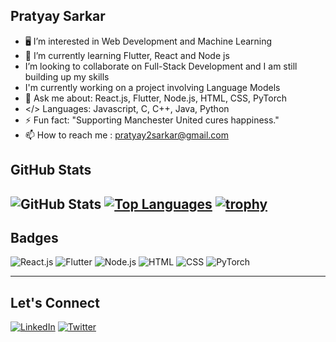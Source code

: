## Pratyay Sarkar

- 🖥️ I’m interested in Web Development and Machine Learning
- 🌱 I’m currently learning Flutter, React and Node js
- I’m looking to collaborate on Full-Stack Development and I am still building up my skills
- I'm currently working on a project involving Language Models
- 💬 Ask me about: React.js, Flutter, Node.js, HTML, CSS, PyTorch
- </> Languages: Javascript, C, C++, Java, Python
- ⚡ Fun fact: "Supporting Manchester United cures happiness."
- 📫 How to reach me : pratyay2sarkar@gmail.com

<!---
pratt-sark/pratt-sark is a ✨ special ✨ repository because its `README.md` (this file) appears on your GitHub profile.
You can click the Preview link to take a look at your changes.
--->
## GitHub Stats

![GitHub Stats](https://github-readme-stats.vercel.app/api?username=pratt-sark&show_icons=true&theme=radical)
[![Top Languages](https://github-readme-stats.vercel.app/api/top-langs/?username=pratt-sark&layout=compact&theme=radical)](https://github.com/pratt-sark)
[![trophy](https://github-profile-trophy.vercel.app/?username=pratt-sark&theme=onedark&row=2&column=5)](https://github.com/ryo-ma/github-profile-trophy)
---

## Badges

![React.js](https://img.shields.io/badge/React.js-blue?logo=react)
![Flutter](https://img.shields.io/badge/Flutter-blue?logo=flutter)
![Node.js](https://img.shields.io/badge/Node.js-blue?logo=node.js)
![HTML](https://img.shields.io/badge/HTML-orange?logo=html5)
![CSS](https://img.shields.io/badge/CSS-orange?logo=css3)
![PyTorch](https://img.shields.io/badge/PyTorch-yellow?logo=pytorch) 

---

## Let's Connect

[![LinkedIn](https://img.shields.io/badge/LinkedIn-blue?logo=linkedin)](https://www.linkedin.com/in/pratyaysarkar/)
[![Twitter](https://img.shields.io/badge/Twitter-blue?logo=twitter)](https://twitter.com/PratyaySarkar12)
